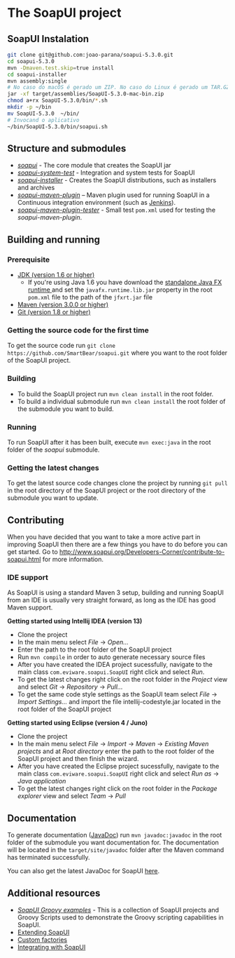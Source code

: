 # The SoapUI project

## SoapUI Instalation

```bash
git clone git@github.com:joao-parana/soapui-5.3.0.git
cd soapui-5.3.0
mvn -Dmaven.test.skip=true install
cd soapui-installer
mvn assembly:single
# No caso do macOS é gerado um ZIP. No caso do Linux é gerado um TAR.GZ e devemos usar o coamndo tar em vez de jar
jar -xf target/assemblies/SoapUI-5.3.0-mac-bin.zip 
chmod a+rx SoapUI-5.3.0/bin/*.sh
mkdir -p ~/bin
mv SoapUI-5.3.0  ~/bin/
# Invocand o aplicativo
~/bin/SoapUI-5.3.0/bin/soapui.sh 
```


## Structure and submodules

* *[soapui](soapui)* - The core module that creates the SoapUI jar
* *[soapui-system-test](soapui-system-test)* - Integration and system tests for SoapUI
* *[soapui-installer](soapui-installer)* - Creates the SoapUI distributions, such as installers and archives
* *[soapui-maven-plugin](soapui-maven-plugin)* – Maven plugin used for running SoapUI in a Continuous integration environment (such as [Jenkins](http://jenkins-ci.org)).
* *[soapui-maven-plugin-tester](soapui-maven-plugin-tester)* - Small test `pom.xml` used for testing the *soapui-maven-plugin*.

## Building and running

### Prerequisite

* [JDK (version 1.6 or higher)](http://www.oracle.com/technetwork/java/javase/downloads/index.html)
    * If you're using Java 1.6 you have download the [standalone Java FX runtime ](http://www.oracle.com/technetwork/java/javase/downloads/javafxjdk6-1728173.html) and set the `javafx.runtime.lib.jar` property in the root `pom.xml` file to the path of the `jfxrt.jar` file
* [Maven (version 3.0.0 or higher)](http://maven.apache.org/)
* [Git (version 1.8 or higher)](http://git-scm.com)

### Getting the source code for the first time

To get the source code run `git clone https://github.com/SmartBear/soapui.git` where you want to the root folder of the SoapUI project.

### Building

* To build the SoapUI project run `mvn clean install` in the root folder.
* To build a individual submodule run `mvn clean install` the root folder of the submodule you want to build.

### Running

To run SoapUI after it has been built, execute `mvn exec:java` in the root folder of the *soapui* submodule.

### Getting the latest changes

To get the latest source code changes clone the project by running `git pull` in the root directory of the SoapUI project or the root directory of the submodule you want to update.

## Contributing

When you have decided that you want to take a more active part in improving SoapUI then there are a few things you have to do before you can get started. Go to http://www.soapui.org/Developers-Corner/contribute-to-soapui.html for more information.

### IDE support

As SoapUI is using a standard Maven 3 setup, building and running SoapUI from an IDE is usually very straight forward, as long as the IDE has good Maven support.

**Getting started using Intellij IDEA (version 13)**

* Clone the project
* In the main menu select *File* -> *Open...*
* Enter the path to the root folder of the SoapUI project
* Run `mvn compile` in order to auto generate necessary source files
* After you have created the IDEA project sucessfully, navigate to the main class `com.eviware.soapui.SoapUI` right click and select *Run*.
* To get the latest changes right click on the root folder in the *Project* view and select *Git* -> *Repository* -> *Pull...*
* To get the same code style settings as the SoapUI team select *File* -> *Import Settings...* and import the file intellij-codestyle.jar located in the root folder of the SoapUI project

**Getting started using Eclipse (version 4 / Juno)**

* Clone the project
* In the main menu select *File* -> *Import* -> *Maven* -> *Existing Maven projects* and at *Root directory* enter the path to the root folder of the SoapUI project and then finish the wizard.
* After you have created the Eclipse project sucessfully, navigate to the main class `com.eviware.soapui.SoapUI` right click and select *Run as* -> *Java application*
* To get the latest changes right click on the root folder in the *Package explorer* view and select *Team* -> *Pull*

## Documentation
To generate documentation ([JavaDoc](http://www.oracle.com/technetwork/java/javase/documentation/index-jsp-135444.html)) run `mvn javadoc:javadoc` in the root folder of the submodule you want documentation for. The documentation will be located in the `target/site/javadoc` folder after the Maven command has terminated successfully. 

You can also get the latest JavaDoc for SoapUI [here](http://www.soapui.org/apidocs).


## Additional resources
* *[SoapUI Groovy examples](https://github.com/SmartBear/soapui-groovy-examples)* - This is a collection of SoapUI projects and Groovy Scripts used to demonstrate the Groovy scripting capabilities in SoapUI.
* [Extending SoapUI](http://www.soapui.org/Developers-Corner/extending-soapui.html)
* [Custom factories](http://www.soapui.org/Developers-Corner/custom-factories.html)
* [Integrating with SoapUI](http://www.soapui.org/Developers-Corner/integrating-with-soapui.html)
